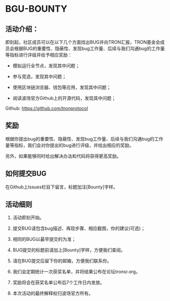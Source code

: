 # BGU-BOUNTY

## 活动介绍：

即刻起，社区成员可以在以下几个方面找出BUG并向TRON汇报，TRON基金会成员会根据BUG的重要性、隐蔽性、发现bug工作量、后续与我们沟通bug的工作量等指标进行评级并给予相应奖励：

* 模拟运行全节点，发现其中问题；

* 参与竞选，发现其中问题；

* 使用区块链浏览器、钱包等应用，发现其中问题；

* 阅读波场官方Github上的开源代码，发现其中问题；

Github: https://github.com/tronprotocol


## 奖励

根据你提出bug的重要性、隐蔽性、发现bug工作量、后续与我们沟通bug的工作量等指标，我们会对你提出的bug进行评级，并给出相应的奖励。

另外，如果能够同时给出解决办法和代码将获得更高奖励。


## 如何提交BUG

在Github上Issues栏目下留言，标题加注[Bounty]字样。


## 活动细则

1. 活动即刻开始。

2. 提交BUG请包含bug描述、再现步骤、相应截图，你的建议(可选)；

3. 相同的BUG以最早提交的为准；

4. BUG提交的标题前请加上[Bounty]字样，方便我们查阅。

5. 请在BUG提交后留下你的邮箱，方便我们联系你。

6. 我们会定期统计一次获奖名单，并将结果公布在论坛tronsr.org。

7. 奖励将会在获奖名单公布后7个工作日内发放。

8. 本次活动的最终解释权归波场官方所有。
